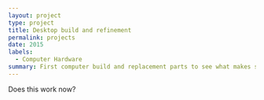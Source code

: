 ```yaml
---
layout: project
type: project
title: Desktop build and refinement
permalink: projects
date: 2015
labels:
  - Computer Hardware
summary: First computer build and replacement parts to see what makes software run faster or slower with applications that need more or less processing power.
---
```

Does this work now?
